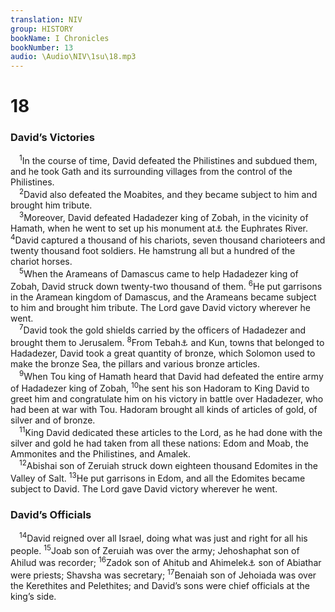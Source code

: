 ```yaml
---
translation: NIV
group: HISTORY
bookName: I Chronicles 
bookNumber: 13
audio: \Audio\NIV\1su\18.mp3
---
```


<div class="title"><h1>18</h1><h3>David’s Victories </h3></div>
<span class="verse 1su_18_1"> <sup>1</sup>In the course of time, David defeated the Philistines and subdued them, and he took Gath and its surrounding villages from the control of the Philistines. <br/></span>
<span class="verse 1su_18_2"> <sup>2</sup>David also defeated the Moabites, and they became subject to him and brought him tribute. <br/></span>
<span class="verse 1su_18_3"> <sup>3</sup>Moreover, David defeated Hadadezer king of Zobah, in the vicinity of Hamath, when he went to set up his monument at<a data-toggle="tooltip" data-placement="bottom" title="Or to restore his control over">⚓</a> the Euphrates River. </span>
<span class="verse 1su_18_4"><sup>4</sup>David captured a thousand of his chariots, seven thousand charioteers and twenty thousand foot soldiers. He hamstrung all but a hundred of the chariot horses. <br/></span>
<span class="verse 1su_18_5"> <sup>5</sup>When the Arameans of Damascus came to help Hadadezer king of Zobah, David struck down twenty-two thousand of them. </span>
<span class="verse 1su_18_6"><sup>6</sup>He put garrisons in the Aramean kingdom of Damascus, and the Arameans became subject to him and brought him tribute. The Lord gave David victory wherever he went. <br/></span>
<span class="verse 1su_18_7"> <sup>7</sup>David took the gold shields carried by the officers of Hadadezer and brought them to Jerusalem. </span>
<span class="verse 1su_18_8"><sup>8</sup>From Tebah<a data-toggle="tooltip" data-placement="bottom" title="Hebrew Tibhath, a variant of Tebah">⚓</a> and Kun, towns that belonged to Hadadezer, David took a great quantity of bronze, which Solomon used to make the bronze Sea, the pillars and various bronze articles. <br/></span>
<span class="verse 1su_18_9"> <sup>9</sup>When Tou king of Hamath heard that David had defeated the entire army of Hadadezer king of Zobah, </span>
<span class="verse 1su_18_10"><sup>10</sup>he sent his son Hadoram to King David to greet him and congratulate him on his victory in battle over Hadadezer, who had been at war with Tou. Hadoram brought all kinds of articles of gold, of silver and of bronze. <br/></span>
<span class="verse 1su_18_11"> <sup>11</sup>King David dedicated these articles to the Lord, as he had done with the silver and gold he had taken from all these nations: Edom and Moab, the Ammonites and the Philistines, and Amalek. <br/></span>
<span class="verse 1su_18_12"> <sup>12</sup>Abishai son of Zeruiah struck down eighteen thousand Edomites in the Valley of Salt. </span>
<span class="verse 1su_18_13"><sup>13</sup>He put garrisons in Edom, and all the Edomites became subject to David. The Lord gave David victory wherever he went. <br/></span>
<div class="title"><h3>David’s Officials </h3></div>
<span class="verse 1su_18_14"> <sup>14</sup>David reigned over all Israel, doing what was just and right for all his people. </span>
<span class="verse 1su_18_15"><sup>15</sup>Joab son of Zeruiah was over the army; Jehoshaphat son of Ahilud was recorder; </span>
<span class="verse 1su_18_16"><sup>16</sup>Zadok son of Ahitub and Ahimelek<a data-toggle="tooltip" data-placement="bottom" title="Some Hebrew manuscripts, Vulgate and Syriac (see also 2 Samuel 8:17); most Hebrew manuscripts Abimelek">⚓</a> son of Abiathar were priests; Shavsha was secretary; </span>
<span class="verse 1su_18_17"><sup>17</sup>Benaiah son of Jehoiada was over the Kerethites and Pelethites; and David’s sons were chief officials at the king’s side. <br/></span>
